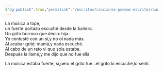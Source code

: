 ```yaml
---
{"dg-publish":true,"permalink":"/escritos/canciones-poemas-escritos/canciones-poemas-escritos/me-ha-dado-miedo/"}
---
```


La música a tope,  
un fuerte portazo escuché desde la bañera.  
Un grito borroso que decía: hija.  
Yo contesté con un sí,y no oí nada más.  
Al acabar grité: mamá,y nada escuché.  
Al cabo de un rato vi que sola estaba.  
Después la llamé,y me dijo que no fue ella.

La música estaba fuerte, sí,pero el grito fue…el grito lo escuché,lo sentí.